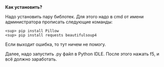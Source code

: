 **Как установить?**

Надо установить пару библотек. Для этого надо в cmd от имени администратора прописать следующие команды:

	<sup> pip install Pillow
	<sup> pip install requests beautifulsoup4 

Если выходит ошибка, то тут ничем не помогу.

Далее, надо запустить .py файл в Python IDLE. После этого нажать f5, и всё должно заработать.
